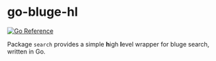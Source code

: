 # go-bluge-hl

[![Go Reference](https://pkg.go.dev/badge/github.com/dys2p/go-bluge-hl.svg)](https://pkg.go.dev/github.com/dys2p/go-bluge-hl)

Package `search` provides a simple **h**igh **l**evel wrapper for bluge search, written in Go.
